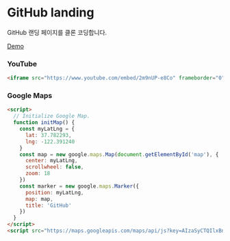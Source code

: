 # GitHub landing

GitHub 랜딩 페이지를 클론 코딩합니다.

[Demo](https://quirky-mcclintock-a14da0.netlify.app/)

### YouTube

```html
<iframe src="https://www.youtube.com/embed/2m9nUP-e8Co" frameborder="0" allow="accelerometer; autoplay; clipboard-write; encrypted-media; gyroscope; picture-in-picture" allowfullscreen></iframe>
```

### Google Maps

```html
<script>
  // Initialize Google Map.
  function initMap() {
    const myLatLng = {
      lat: 37.782293,
      lng: -122.391240
    }
    const map = new google.maps.Map(document.getElementById('map'), {
      center: myLatLng,
      scrollwheel: false,
      zoom: 18
    })
    const marker = new google.maps.Marker({
      position: myLatLng,
      map: map,
      title: 'GitHub'
    })
  }
</script>
<script src="https://maps.googleapis.com/maps/api/js?key=AIzaSyCTQIlxBn5AfKGvsfJiormAE1esN3fcCkg&callback=initMap" async defer></script>
```
